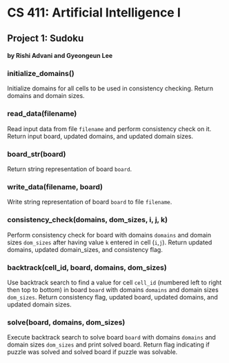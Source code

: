 # CS 411: Artificial Intelligence I
## Project 1: Sudoku
#### by Rishi Advani and Gyeongeun Lee

### initialize_domains()
Initialize domains for all cells to be used in consistency checking. Return domains and domain sizes.

### read_data(filename)
Read input data from file `filename` and perform consistency check on it. Return input board, updated domains, and updated domain sizes.

### board_str(board)
Return string representation of board `board`.

### write_data(filename, board)
Write string representation of board `board` to file `filename`.

### consistency_check(domains, dom_sizes, i, j, k)
Perform consistency check for board with domains `domains` and domain sizes `dom_sizes` after having value `k` entered in cell (`i`,`j`). Return updated domains, updated domain_sizes, and consistency flag.

### backtrack(cell_id, board, domains, dom_sizes)
Use backtrack search to find a value for cell `cell_id` (numbered left to right then top to bottom) in board `board` with domains `domains` and domain sizes `dom_sizes`. Return consistency flag, updated board, updated domains, and updated domain sizes.

### solve(board, domains, dom_sizes)
Execute backtrack search to solve board `board` with domains `domains` and domain sizes `dom_sizes` and print solved board. Return flag indicating if puzzle was solved and solved board if puzzle was solvable.
